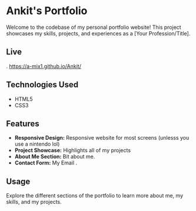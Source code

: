 # Ankit's Portfolio

Welcome to the codebase of my personal portfolio website! This project showcases my skills, projects, and experiences as a [Your Profession/Title].

## Live 

. https://a-mix1.github.io/Ankit/

## Technologies Used

- HTML5
- CSS3

## Features

- **Responsive Design:** Responsive website for most screens (unlesss you use a nintendo lol)
- **Project Showcase:** Highlights all of my projects
- **About Me Section:** Bit about me.
- **Contact Form:** My Email .


## Usage

Explore the different sections of the portfolio to learn more about me, my skills, and my projects.

